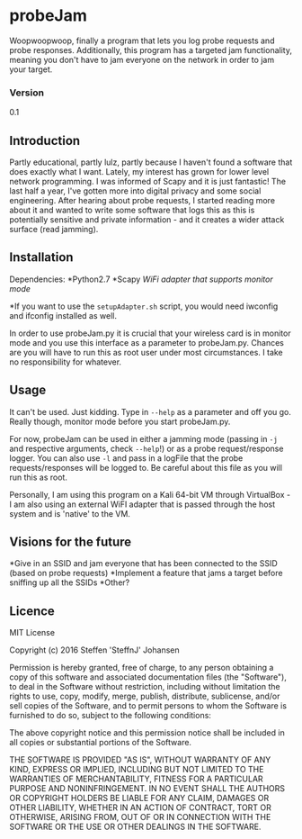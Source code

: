 # probeJam
Woopwoopwoop, finally a program that lets you log probe requests and probe responses. Additionally, this program has a targeted jam functionality, meaning you don't have to jam everyone on the network in order to jam your target.


### Version
0.1


## Introduction
Partly educational, partly lulz, partly because I haven't found a software that does exactly what I want. Lately, my interest has grown for lower level network programming. I was informed of Scapy and it is just fantastic! The last half a year, I've gotten more into digital privacy and some social engineering. After hearing about probe requests, I started reading more about it and wanted to write some software that logs this as this is potentially sensitive and private information - and it creates a wider attack surface (read jamming).


## Installation
Dependencies:
*Python2.7
*Scapy
*WiFi adapter that supports monitor mode*

\*If you want to use the `setupAdapter.sh` script, you would need iwconfig and ifconfig installed as well.

In order to use probeJam.py it is crucial that your wireless card is in monitor mode and you use this interface as a parameter to probeJam.py. Chances are you will have to run this as root user under most circumstances. I take no responsibility for whatever.


## Usage
It can't be used. Just kidding. Type in `--help` as a parameter and off you go. Really though, monitor mode before you start probeJam.py.

For now, probeJam can be used in either a jamming mode (passing in `-j` and respective arguments, check `--help`!) or as a probe request/response logger. You can also use `-l` and pass in a logFile that the probe requests/responses will be logged to. Be careful about this file as you will run this as root.

Personally, I am using this program on a Kali 64-bit VM through VirtualBox - I am also using an external WiFI adapter that is passed through the host system and is 'native' to the VM.


## Visions for the future
*Give in an SSID and jam everyone that has been connected to the SSID (based on probe requests)
*Implement a feature that jams a target before sniffing up all the SSIDs
*Other?

## Licence
MIT License

Copyright (c) 2016 Steffen 'SteffnJ' Johansen

Permission is hereby granted, free of charge, to any person obtaining a copy
of this software and associated documentation files (the "Software"), to deal
in the Software without restriction, including without limitation the rights
to use, copy, modify, merge, publish, distribute, sublicense, and/or sell
copies of the Software, and to permit persons to whom the Software is
furnished to do so, subject to the following conditions:

The above copyright notice and this permission notice shall be included in all
copies or substantial portions of the Software.

THE SOFTWARE IS PROVIDED "AS IS", WITHOUT WARRANTY OF ANY KIND, EXPRESS OR
IMPLIED, INCLUDING BUT NOT LIMITED TO THE WARRANTIES OF MERCHANTABILITY,
FITNESS FOR A PARTICULAR PURPOSE AND NONINFRINGEMENT. IN NO EVENT SHALL THE
AUTHORS OR COPYRIGHT HOLDERS BE LIABLE FOR ANY CLAIM, DAMAGES OR OTHER
LIABILITY, WHETHER IN AN ACTION OF CONTRACT, TORT OR OTHERWISE, ARISING FROM,
OUT OF OR IN CONNECTION WITH THE SOFTWARE OR THE USE OR OTHER DEALINGS IN THE
SOFTWARE.
